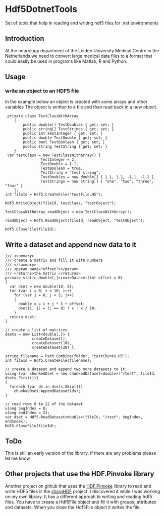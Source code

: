 # Hdf5DotnetTools
Set of tools that help in reading and writing hdf5 files for .net environments

## Introduction
At the neurology department of the Leiden University Medical Centre in the Netherlands we need to convert large medical data files to a format that could easily be used in programs like Matlab, R and Python.

## Usage

### write an object to an HDF5 file
In the example below an object is created with some arrays and other variables
The object is written to a file and than read back in a new object.

     private class TestClassWithArray
        {
            public double[] TestDoubles { get; set; }
            public string[] TestStrings { get; set; }
            public int TestInteger { get; set; }
            public double TestDouble { get; set; }
            public bool TestBoolean { get; set; }
            public string TestString { get; set; }
        }
     var testClass = new TestClassWithArray() {
                    TestInteger = 2,
                    TestDouble = 1.1,
                    TestBoolean = true,
                    TestString = "test string",
                    TestDoubles = new double[] { 1.1, 1.2, -1.1, -1.2 },
                    TestStrings = new string[] { "one", "two", "three", "four" }
        };
    int fileId = Hdf5.CreateFile("testFile.H5");

    Hdf5.WriteObject(fileId, testClass, "testObject");

    TestClassWithArray readObject = new TestClassWithArray();

    readObject = Hdf5.ReadObject(fileId, readObject, "testObject");

    Hdf5.CloseFile(fileId);

## Write a dataset and append new data to it

    /// <summary>
    /// create a matrix and fill it with numbers
    /// </summary>
    /// <param name="offset"></param>
    /// <returns>the matrix </returns>
    private static double[,]createDataset(int offset = 0)
    {
      var dset = new double[10, 5];
      for (var i = 0; i < 10; i++)
        for (var j = 0; j < 5; j++)
        {
          double x = i + j * 5 + offset;
          dset[i, j] = (j == 0) ? x : x / 10;
        }
      return dset;
    }

    // create a list of matrices
    dsets = new List<double[,]> {
                createDataset(),
                createDataset(10),
                createDataset(20) };

    string filename = Path.Combine(folder, "testChunks.H5");
    int fileId = Hdf5.CreateFile(filename);    

    // create a dataset and append two more datasets to it
    using (var chunkedDset = new ChunkedDataset<double>("/test", fileId, dsets.First()))
    {
      foreach (var ds in dsets.Skip(1))
        chunkedDset.AppendDataset(ds);
    }

    // read rows 9 to 22 of the dataset
    ulong begIndex = 8;
    ulong endIndex = 21;
    var dset = Hdf5.ReadDataset<double>(fileId, "/test", begIndex, endIndex);
    Hdf5.CloseFile(fileId);

## ToDo
This is still an early version of the library. If there are any problems please let me know

## Other projects that use the HDF.Pinvoke library
Another project on github that uses the [HDF.Pinvoke](https://github.com/HDFGroup/HDF.PInvoke) library to read and write HDF5 files is the [sharpHDF](https://github.com/sharpHDF/sharpHDF) project. I discovered it while I was working on my own library. It has a different approah to writing and reading hdf5 files. You have to create a Hdf5File object and fill it with groups, attributes and datasets. When you close the Hdf5File object it writes the file.
